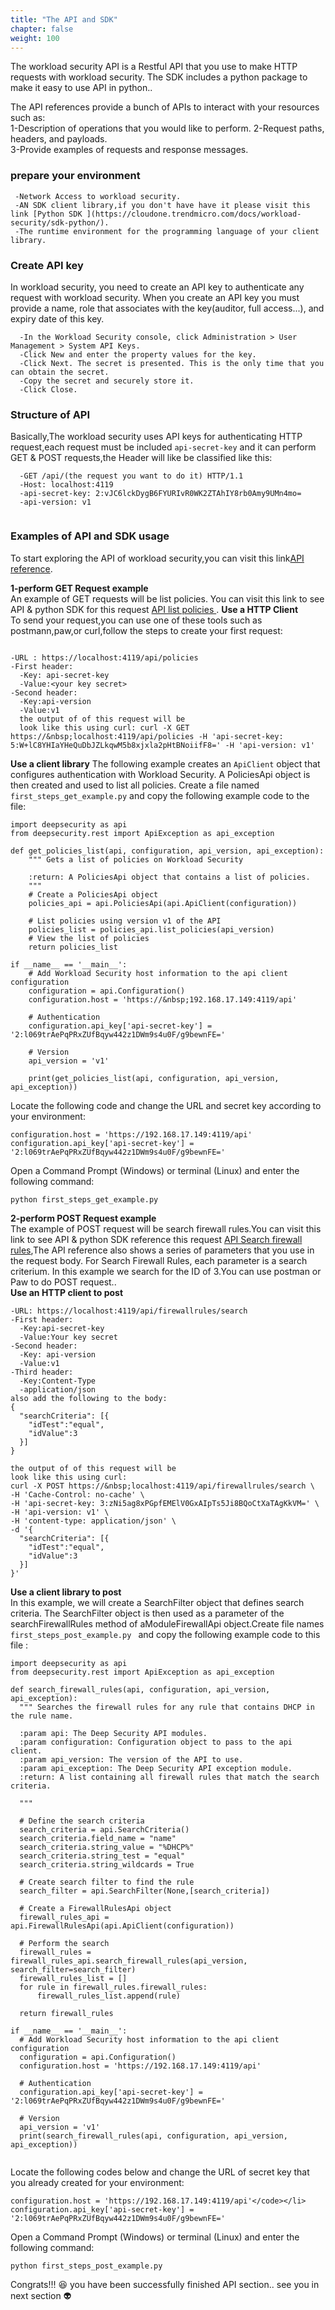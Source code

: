 ```yaml
---
title: "The API and SDK"
chapter: false
weight: 100
---
```


The workload security API is a Restful API that you use to make HTTP requests with workload security. The SDK includes a python package to make it easy to use API in python..

The  API references provide a bunch  of APIs to interact with your resources such as:  
 1-Description of operations that you would like to perform.
 2-Request paths, headers, and payloads.  
 3-Provide examples of requests and response messages.


### prepare your environment

     -Network Access to workload security.  
     -AN SDK client library,if you don't have have it please visit this link [Python SDK ](https://cloudone.trendmicro.com/docs/workload-security/sdk-python/).  
     -The runtime environment for the programming language of your client library.

### Create API key
In workload security, you need to create an API key to authenticate any request with workload security. When you create an API key you must provide a name, role that associates with the key(auditor, full access...), and expiry date of this key.

      -In the Workload Security console, click Administration > User Management > System API Keys.  
      -Click New and enter the property values for the key.  
      -Click Next. The secret is presented. This is the only time that you can obtain the secret.
      -Copy the secret and securely store it.
      -Click Close.
### Structure of API 
   Basically,The workload security uses API keys for authenticating HTTP request,each request must be included ```api-secret-key``` and it can perform GET & POST requests,the Header will like be classified like this: 
   ```
     -GET /api/(the request you want to do it) HTTP/1.1
     -Host: localhost:4119
     -api-secret-key: 2:vJC6lckDygB6FYURIvR0WK2ZTAhIY8rb0Amy9UMn4mo=
     -api-version: v1
     
   ```
   
### Examples of API and SDK usage

To start exploring the API of workload security,you can visit this link[API reference](https://cloudone.trendmicro.com/docs/workload-security/api-reference/).

 **1-perform GET Request example**  
  An example of GET requests will be list policies. You can visit this link to see API & python SDK for this request [API list policies ](https://cloudone.trendmicro.com/docs/workload-security/api-reference/#operation/listPolicies).
**Use a HTTP Client**  
To send your request,you can use one of these tools
such as postmann,paw,or curl,follow the steps to create your first request:
```

-URL : https://localhost:4119/api/policies  
-First header:
  -Key: api-secret-key
  -Value:<your key secret>
-Second header:
  -Key:api-version
  -Value:v1
  the output of of this request will be
  look like this using curl: curl -X GET https://&nbsp;localhost:4119/api/policies -H 'api-secret-key: 5:W+lC8YHIaYHeQuDbJZLkqwM5b8xjxla2pHtBNoiifF8=' -H 'api-version: v1'
```
**Use a client library**
The following example creates an ```ApiClient``` object that configures authentication with Workload Security. A PoliciesApi object is then created and used to list all policies.
Create a file named ```first_steps_get_example.py``` and copy the following example code to the file:
```
import deepsecurity as api
from deepsecurity.rest import ApiException as api_exception

def get_policies_list(api, configuration, api_version, api_exception):
    """ Gets a list of policies on Workload Security

    :return: A PoliciesApi object that contains a list of policies.
    """
    # Create a PoliciesApi object
    policies_api = api.PoliciesApi(api.ApiClient(configuration))

    # List policies using version v1 of the API
    policies_list = policies_api.list_policies(api_version)
    # View the list of policies
    return policies_list

if __name__ == '__main__':
    # Add Workload Security host information to the api client configuration
    configuration = api.Configuration()
    configuration.host = 'https://&nbsp;192.168.17.149:4119/api'

    # Authentication
    configuration.api_key['api-secret-key'] = '2:l069trAePqPRxZUfBqyw442z1DWm9s4u0F/g9bewnFE='

    # Version
    api_version = 'v1'

    print(get_policies_list(api, configuration, api_version, api_exception))
```
Locate the following code and change the URL and secret key according to your environment:
```
configuration.host = 'https://192.168.17.149:4119/api'
configuration.api_key['api-secret-key'] = '2:l069trAePqPRxZUfBqyw442z1DWm9s4u0F/g9bewnFE='
```
Open a Command Prompt (Windows) or terminal (Linux) and enter the following command:
```
python first_steps_get_example.py
```
 **2-perform POST Request example**   
 The example of POST request will be search firewall rules.You can visit this link to see API & python SDK reference this request [API Search firewall rules](https://cloudone.trendmicro.com/docs/workload-security/api-reference/#operation/searchFirewallRules),The API reference also shows a series of parameters that you use in the request body. For Search Firewall Rules, each parameter is a search criterium. In this example we search for the ID of 3.You can use postman or Paw to do POST request..  
 **Use an HTTP client to post**
```
-URL: https://localhost:4119/api/firewallrules/search 
-First header:
  -Key:api-secret-key
  -Value:Your key secret
-Second header:
  -Key: api-version
  -Value:v1
-Third header:
  -Key:Content-Type
  -application/json
also add the following to the body:  
{
  "searchCriteria": [{
    "idTest":"equal",
    "idValue":3
  }]
}

the output of of this request will be
look like this using curl:
curl -X POST https://&nbsp;localhost:4119/api/firewallrules/search \
-H 'Cache-Control: no-cache' \
-H 'api-secret-key: 3:zNi5ag8xPGpfEMElV0GxAIpTs5Ji8BQoCtXaTAgKkVM=' \
-H 'api-version: v1' \
-H 'content-type: application/json' \
-d '{
  "searchCriteria": [{
    "idTest":"equal",
    "idValue":3
  }]
}'
```
 **Use a client library to post**  
 In this example, we will create a SearchFilter object that defines search criteria. The SearchFilter object is then used as a parameter of the searchFirewallRules method of aModuleFirewallApi object.Create file names ```first_steps_post_example.py ``` and copy the following example code to this file :
  ``` 
  import deepsecurity as api
from deepsecurity.rest import ApiException as api_exception

def search_firewall_rules(api, configuration, api_version, api_exception):
    """ Searches the firewall rules for any rule that contains DHCP in the rule name.

    :param api: The Deep Security API modules.
    :param configuration: Configuration object to pass to the api client.
    :param api_version: The version of the API to use.
    :param api_exception: The Deep Security API exception module.
    :return: A list containing all firewall rules that match the search criteria.

    """

    # Define the search criteria
    search_criteria = api.SearchCriteria()
    search_criteria.field_name = "name"
    search_criteria.string_value = "%DHCP%"
    search_criteria.string_test = "equal"
    search_criteria.string_wildcards = True

    # Create search filter to find the rule
    search_filter = api.SearchFilter(None,[search_criteria])

    # Create a FirewallRulesApi object
    firewall_rules_api = api.FirewallRulesApi(api.ApiClient(configuration))

    # Perform the search
    firewall_rules = firewall_rules_api.search_firewall_rules(api_version, search_filter=search_filter)
    firewall_rules_list = []
    for rule in firewall_rules.firewall_rules:
        firewall_rules_list.append(rule)

    return firewall_rules

if __name__ == '__main__':
    # Add Workload Security host information to the api client configuration
    configuration = api.Configuration()
    configuration.host = 'https://192.168.17.149:4119/api'

    # Authentication
    configuration.api_key['api-secret-key'] = '2:l069trAePqPRxZUfBqyw442z1DWm9s4u0F/g9bewnFE='

    # Version
    api_version = 'v1'
    print(search_firewall_rules(api, configuration, api_version, api_exception))
    
 ```
Locate the following codes below and change the URL of secret key that you already created for your environment:
 ```
 configuration.host = 'https://192.168.17.149:4119/api'</code></li>
configuration.api_key['api-secret-key'] = '2:l069trAePqPRxZUfBqyw442z1DWm9s4u0F/g9bewnFE='
 ```
 Open a Command Prompt (Windows) or terminal (Linux) and enter the following command:  
  ```
  python first_steps_post_example.py
 ```
Congrats!!! :satisfied: you have been successfully finished API section.. see you in next section :alien: